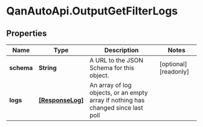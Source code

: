 # QanAutoApi.OutputGetFilterLogs

## Properties

Name | Type | Description | Notes
------------ | ------------- | ------------- | -------------
**schema** | **String** | A URL to the JSON Schema for this object. | [optional] [readonly] 
**logs** | [**[ResponseLog]**](ResponseLog.md) | An array of log objects, or an empty array if nothing has changed since last poll | 


